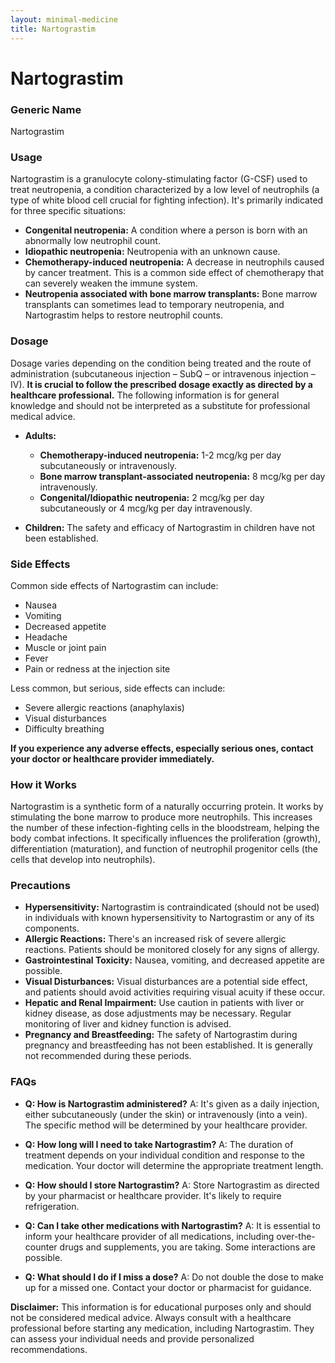 ```yaml
---
layout: minimal-medicine
title: Nartograstim
---
```


# Nartograstim
### Generic Name
Nartograstim

### Usage
Nartograstim is a granulocyte colony-stimulating factor (G-CSF) used to treat neutropenia, a condition characterized by a low level of neutrophils (a type of white blood cell crucial for fighting infection).  It's primarily indicated for three specific situations:

* **Congenital neutropenia:**  A condition where a person is born with an abnormally low neutrophil count.
* **Idiopathic neutropenia:** Neutropenia with an unknown cause.
* **Chemotherapy-induced neutropenia:** A decrease in neutrophils caused by cancer treatment.  This is a common side effect of chemotherapy that can severely weaken the immune system.
* **Neutropenia associated with bone marrow transplants:** Bone marrow transplants can sometimes lead to temporary neutropenia, and Nartograstim helps to restore neutrophil counts.


### Dosage

Dosage varies depending on the condition being treated and the route of administration (subcutaneous injection – SubQ – or intravenous injection – IV).  **It is crucial to follow the prescribed dosage exactly as directed by a healthcare professional.**  The following information is for general knowledge and should not be interpreted as a substitute for professional medical advice.

* **Adults:**
    * **Chemotherapy-induced neutropenia:** 1-2 mcg/kg per day subcutaneously or intravenously.
    * **Bone marrow transplant-associated neutropenia:** 8 mcg/kg per day intravenously.
    * **Congenital/Idiopathic neutropenia:** 2 mcg/kg per day subcutaneously or 4 mcg/kg per day intravenously.

* **Children:**  The safety and efficacy of Nartograstim in children have not been established.


### Side Effects

Common side effects of Nartograstim can include:

* Nausea
* Vomiting
* Decreased appetite
* Headache
* Muscle or joint pain
* Fever
* Pain or redness at the injection site

Less common, but serious, side effects can include:

* Severe allergic reactions (anaphylaxis)
* Visual disturbances
* Difficulty breathing


**If you experience any adverse effects, especially serious ones, contact your doctor or healthcare provider immediately.**


### How it Works

Nartograstim is a synthetic form of a naturally occurring protein. It works by stimulating the bone marrow to produce more neutrophils. This increases the number of these infection-fighting cells in the bloodstream, helping the body combat infections.  It specifically influences the proliferation (growth), differentiation (maturation), and function of neutrophil progenitor cells (the cells that develop into neutrophils).


### Precautions

* **Hypersensitivity:** Nartograstim is contraindicated (should not be used) in individuals with known hypersensitivity to Nartograstim or any of its components.
* **Allergic Reactions:** There's an increased risk of severe allergic reactions.  Patients should be monitored closely for any signs of allergy.
* **Gastrointestinal Toxicity:** Nausea, vomiting, and decreased appetite are possible.
* **Visual Disturbances:** Visual disturbances are a potential side effect, and patients should avoid activities requiring visual acuity if these occur.
* **Hepatic and Renal Impairment:** Use caution in patients with liver or kidney disease, as dose adjustments may be necessary.  Regular monitoring of liver and kidney function is advised.
* **Pregnancy and Breastfeeding:** The safety of Nartograstim during pregnancy and breastfeeding has not been established. It is generally not recommended during these periods.


### FAQs

* **Q: How is Nartograstim administered?**  A: It's given as a daily injection, either subcutaneously (under the skin) or intravenously (into a vein).  The specific method will be determined by your healthcare provider.

* **Q: How long will I need to take Nartograstim?** A: The duration of treatment depends on your individual condition and response to the medication. Your doctor will determine the appropriate treatment length.

* **Q: How should I store Nartograstim?** A:  Store Nartograstim as directed by your pharmacist or healthcare provider.  It's likely to require refrigeration.

* **Q: Can I take other medications with Nartograstim?** A: It is essential to inform your healthcare provider of all medications, including over-the-counter drugs and supplements, you are taking.  Some interactions are possible.

* **Q: What should I do if I miss a dose?** A:  Do not double the dose to make up for a missed one.  Contact your doctor or pharmacist for guidance.


**Disclaimer:** This information is for educational purposes only and should not be considered medical advice. Always consult with a healthcare professional before starting any medication, including Nartograstim.  They can assess your individual needs and provide personalized recommendations.

